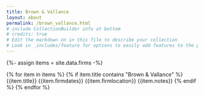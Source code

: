 ```yaml
---
title: Brown & Vallance
layout: about
permalink: /brown_vallance.html
# include CollectionBuilder info at bottom
# credits: true
# Edit the markdown on in this file to describe your collection
# Look in _includes/feature for options to easily add features to the page
---
```


{%- assign items = site.data.firms -%}

{% for item in items %}
{% if item.title contains "Brown & Vallance" %}
{{item.title}}
{{item.firmdates}}
{{item.firmlocation}}
{{item.notes}}
{% endif %}
{% endfor %}